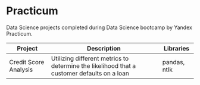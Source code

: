# Practicum
Data Science projects completed during Data Science bootcamp by Yandex Practicum.

|Project |Description	|Libraries|
| ------ | ------ | ------ |
|Credit Score Analysis | Utilizing different metrics to determine the likelihood that a customer defaults on a loan | pandas, ntlk |
